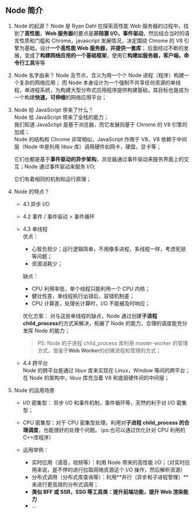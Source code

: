 ## Node 简介

1. Node 的起源？
   Node 是 Ryan Dahl 在探索高性能 Web 服务器的过程中，找到了**高性能**，**Web 服务器**的要点是**非阻塞 I/O，事件驱动**，然后结合当时的语言性质和门槛和 Chrome，javascript 发展情况，决定围绕 Chrome 的 V8 引擎为基础，设计**一个高性能 Web 服务器，并提供一套库**；
   后面经过不断的发展，变成了**构建网络应用的一个基础框架**，使用它**构建如服务器，客户端，命令行工具**等等

2. Node 名字由来？
   Node 及节点，含义为用一个个 Node 进程（程序）构建一个复杂的网络应用；
   而 Node 本身设计为一个强制不共享任何资源的单线程，单进程系统，为构建大型分布式应用程序提供构建基础，其目标也是成为一个构建**快速，可伸缩**的网络应用平台；

3. Node 给 JavaScript 带来了什么？  
   Node 给 JavaScript 带来了全栈的能力；  
   我们知道 JavaSctipt 是基于浏览器，而它发展则基于 Chrome 的 V8 引擎的加成；  
   Node 的结构和 Chrome 非常相似，JavaScript 作用于 V8，V8 依赖于中间层（Node 中是利用 libuv 库）调用硬件如网卡，硬盘，显卡等；

   它们也都是基于**事件驱动的异步架构**，浏览器通过事件驱动来服务界面上的交互；Node 通过事件驱动来服务 I/O;

   它们有着相同的机制和运行原理；

4. Node 的特点？

   - 4.1 异步 I/O

   - 4.2 事件 / 事件驱动 > 事件循环

   - 4.3 单线程  
     优点：

     - 心智负担少；运行逻辑简单，不用像多进程，多线程一样，考虑死锁等问题；
     - 资源消耗少；

     缺点：

     - CPU 利用率低，单个线程只能利用一个 CPU 内核；
     - 健壮性差，单线程执行出错后，容错机制差；
     - CPU 计算差，处理长计算时，I/O 不能被及时响应；

     优化方案：
     对与这些单线程的缺点，Node 通过创建**子进程 child_process**的方式来解决，拓展了 Node 的能力，合理的调度能充分发挥 Node 的能力；

     > PS: Node 的子进程 child_process 库利用 master-worker 的管理方式，借鉴于**Web Worker**的创建进程和管理的方式；

   - 4.4 跨平台  
     Node 的跨平台是通过 libuv 库来实现在 Linux，Window 等间的跨平台；
     在 Node 的架构中，libuv 库充当着 V8 和底层硬件间的中间层；

5. Node 的运用场景

   - I/O 密集型： 异步 I/O 和事件机制，事件循环等，天然的利于对 I/O 密集型；
   - CPU 密集型：对于 CPU 密集型处理，利用对**子进程 child_process 的合理调度**，也能很好的处理个问题。（ps:也可以通过优化针对 CPU 利用的 C++库程序）

   - 运用举例：
     - 实时应用（语音，视频等）：利用 Node 带来的高性能 I/O；（对实时应用来说，是不停的进行拉取网络资源这个 I/O 操作，然后解析资源）
     - 分布式调用（分布式库查询等）：利用**并行（异步和子进程管理）**来进行更高效的分布式调用；
     - **类似 BFF 或 SSR，SSG 等工具类：提升前端功能，提升 Web 渲染能力**
     - ...
